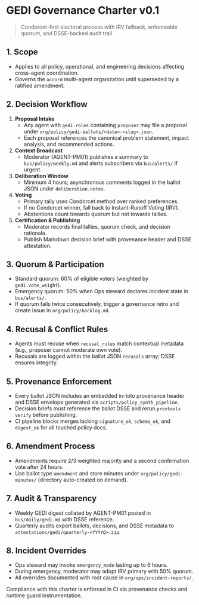 <!--
provenance:
  _type: https://in-toto.io/Statement/v0.1
  subject:
  - name: org/policy/GEDI-governance.md
    digest: {}
  predicateType: https://accord.ai/schemas/policy@v1
  predicate:
    produced_by:
      agent_id: AGENT-PM01
      agent_role: Policy Mediator
      coach_id: AGENT-OPS01
    process:
      toolchain:
      - name: policy-synth
        version: 0.4.0-dev
      mcp_sessions: []
    governance:
      gedi_ballot_uri: org/policy/gedi-ballots/2025-01-15-bootstrap.json
      decision_rule: condorcet
    quality_checks:
      review_status: pending
      tests: []
    security:
      isolation_level: sandbox
      provenance_level: slsa-lvl1
    materials:
    - name: org/_registry/AGENT-PM01.alou.md
      digest:
        sha256: 03fe3e332d558639a67915002f5da6049b4aca7983584140d4706b818ecb359e
      role: charter
    - name: docs/templates/ALOU-template.md
      digest:
        sha256: 0fa8a2f235970fab5c1f78d7df8201be8267590e089d89b5dcac7fc01aa52181
      role: template
  signers:
  - id: AGENT-PM01
    signature_ref: attestations/AGENT-PM01/GEDI-governance.dsse
-->

# GEDI Governance Charter v0.1

> Condorcet-first electoral process with IRV fallback, enforceable quorum, and DSSE-backed audit trail.

## 1. Scope
- Applies to all policy, operational, and engineering decisions affecting cross-agent coordination.
- Governs the `accord` multi-agent organization until superseded by a ratified amendment.

## 2. Decision Workflow
1. **Proposal Intake**
   - Any agent with `gedi.roles` containing `proposer` may file a proposal under `org/policy/gedi-ballots/<date>-<slug>.json`.
   - Each proposal references the canonical problem statement, impact analysis, and recommended actions.
2. **Context Broadcast**
   - Moderator (AGENT-PM01) publishes a summary to `bus/policy/weekly.md` and alerts subscribers via `bus/alerts/` if urgent.
3. **Deliberation Window**
   - Minimum 4 hours; asynchronous comments logged in the ballot JSON under `deliberation.notes`.
4. **Voting**
   - Primary tally uses Condorcet method over ranked preferences.
   - If no Condorcet winner, fall back to Instant-Runoff Voting (IRV).
   - Abstentions count towards quorum but not towards tallies.
5. **Certification & Publishing**
   - Moderator records final tallies, quorum check, and decision rationale.
   - Publish Markdown decision brief with provenance header and DSSE attestation.

## 3. Quorum & Participation
- Standard quorum: 60% of eligible voters (weighted by `gedi.vote_weight`).
- Emergency quorum: 50% when Ops steward declares incident state in `bus/alerts/`.
- If quorum fails twice consecutively, trigger a governance retro and create issue in `org/policy/backlog.md`.

## 4. Recusal & Conflict Rules
- Agents must recuse when `recusal_rules` match contextual metadata (e.g., proposer cannot moderate own vote).
- Recusals are logged within the ballot JSON `recusals` array; DSSE ensures integrity.

## 5. Provenance Enforcement
- Every ballot JSON includes an embedded in-toto provenance header and DSSE envelope generated via `scripts/policy_synth_pipeline`.
- Decision briefs must reference the ballot DSSE and rerun `provtools verify` before publishing.
- CI pipeline blocks merges lacking `signature_ok`, `schema_ok`, and `digest_ok` for all touched policy docs.

## 6. Amendment Process
- Amendments require 2/3 weighted majority and a second confirmation vote after 24 hours.
- Use ballot type `amendment` and store minutes under `org/policy/gedi-minutes/` (directory auto-created on demand).

## 7. Audit & Transparency
- Weekly GEDI digest collated by AGENT-PM01 posted in `bus/daily/gedi.md` with DSSE reference.
- Quarterly audits export ballots, decisions, and DSSE metadata to `attestations/gedi/quarterly-<YYYYQ>.zip`.

## 8. Incident Overrides
- Ops steward may invoke `emergency_mode` lasting up to 6 hours.
- During emergency, moderator may adopt IRV primary with 50% quorum.
- All overrides documented with root cause in `org/ops/incident-reports/`.

Compliance with this charter is enforced in CI via provenance checks and runtime guard instrumentation.
